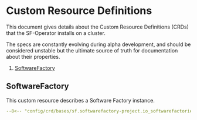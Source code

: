 # Custom Resource Definitions

This document gives details about the Custom Resource Definitions (CRDs) that the SF-Operator installs on a cluster.

The specs are constantly evolving during alpha development, and should be considered
unstable but the ultimate source of truth for documentation about their properties.


1. [SoftwareFactory](#crds)

## SoftwareFactory

This custom resource describes a Software Factory instance.

```yaml
--8<-- "config/crd/bases/sf.softwarefactory-project.io_softwarefactories.yaml"
```
